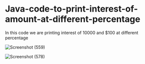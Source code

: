# Java-code-to-print-interest-of-amount-at-different-percentage

In this code we are printing interest of 10000 and $100 at different percentage

![Screenshot (559)](https://github.com/RishabhRaj240/Java-code-to-print-interest-of-amount-at-different-percentage-/assets/155876855/0a48edf6-ec39-49cc-b5eb-8e4f6b3c8e9a)

![Screenshot (578)](https://github.com/RishabhRaj240/Java-code-to-print-interest-of-amount-at-different-percentage-/assets/155876855/f6693cd0-8f17-415e-a727-ff43ac567ee4)
